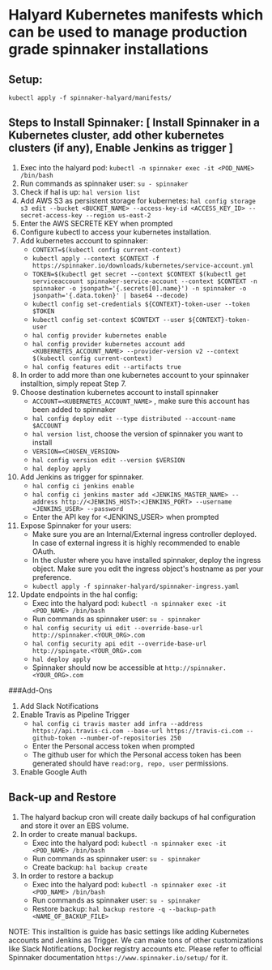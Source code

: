 # Halyard Kubernetes manifests which can be used to manage production grade spinnaker installations

## Setup: 

`kubectl apply -f spinnaker-halyard/manifests/`

## Steps to Install Spinnaker: [ Install Spinnaker in a Kubernetes cluster, add other kubernetes clusters (if any), Enable Jenkins as trigger ]

1. Exec into the halyard pod: `kubectl -n spinnaker exec -it <POD_NAME> /bin/bash`
2. Run commands as spinnaker user: `su - spinnaker`
3. Check if hal is up: `hal version list`
4. Add AWS S3 as persistent storage for kubernetes: `hal config storage s3 edit --bucket <BUCKET_NAME> --access-key-id <ACCESS_KEY_ID> --secret-access-key --region us-east-2`
5. Enter the AWS SECRETE KEY when prompted
6. Configure kubectl to access your kubernetes installation. 
7. Add kubernetes account to spinnaker: 
    - `CONTEXT=$(kubectl config current-context)`
    - `kubectl apply --context $CONTEXT -f https://spinnaker.io/downloads/kubernetes/service-account.yml`
    - `TOKEN=$(kubectl get secret --context $CONTEXT $(kubectl get serviceaccount spinnaker-service-account --context $CONTEXT -n spinnaker -o jsonpath='{.secrets[0].name}') -n spinnaker -o jsonpath='{.data.token}' | base64 --decode)`
    - `kubectl config set-credentials ${CONTEXT}-token-user --token $TOKEN`
    - `kubectl config set-context $CONTEXT --user ${CONTEXT}-token-user`
    - `hal config provider kubernetes enable`
    - `hal config provider kubernetes account add ​<KUBERNETES_ACCOUNT_NAME> --provider-version v2 --context $(kubectl config current-context)`
    - `hal config features edit --artifacts true`
8. In order to add more than one kubernetes account to your spinnaker installtion, simply repeat Step 7. 
9. Choose destination kubernetes account to install spinnaker
	- `ACCOUNT=​<KUBERNETES_ACCOUNT_NAME>` , make sure this account has been added to spinnaker
	- `hal config deploy edit --type distributed --account-name $ACCOUNT`
	- `hal version list`, choose the version of spinnaker you want to install
	- `VERSION=<CHOSEN_VERSION>`
	- `hal config version edit --version $VERSION`
	- `hal deploy apply`
10. Add Jenkins as trigger for spinnaker. 
	- `hal config ci jenkins enable`
	- `hal config ci jenkins master add <JENKINS_MASTER_NAME> --address http://<JENKINS_HOST>:<JENKINS_PORT> --username <JENKINS_USER> --password`
	- Enter the API key for <JENKINS_USER> when prompted
11. Expose Spinnaker for your users:
	- Make sure you are an Internal/External ingress controller deployed. In case of external ingress it is highly recommended to enable OAuth. 
	- In the cluster where you have installed spinnaker, deploy the ingress object. Make sure you edit the ingress object's hostname as per your preference. 
	- `kubectl apply -f spinnaker-halyard/spinnaker-ingress.yaml`
12. Update endpoints in the hal config:
	- Exec into the halyard pod: `kubectl -n spinnaker exec -it <POD_NAME> /bin/bash`
	- Run commands as spinnaker user: `su - spinnaker`
	- `hal config security ui edit --override-base-url ​http://spinnaker.<YOUR_ORG>.com`
	- `hal config security api edit --override-base-url http://spingate.<YOUR_ORG>.com`
	- `hal deploy apply`
	- Spinnaker should now be accessible at `http://spinnaker.<YOUR_ORG>.com`

###Add-Ons

1. Add Slack Notifications
2. Enable Travis as Pipeline Trigger
	- `hal config ci travis master add infra --address https://api.travis-ci.com --base-url https://travis-ci.com --github-token --number-of-repositories 250`
	- Enter the Personal access token when prompted
	- The github user for which the Personal access token has been generated should have `read:org, repo, user` permissions. 
3. Enable Google Auth


## Back-up and Restore

1. The halyard backup cron will create daily backups of hal configuration and store it over an EBS volume. 
2. In order to create manual backups.
	- Exec into the halyard pod: `kubectl -n spinnaker exec -it <POD_NAME> /bin/bash`
	- Run commands as spinnaker user: `su - spinnaker`
	- Create backup: `hal backup create`
3. In order to restore a backup
	- Exec into the halyard pod: `kubectl -n spinnaker exec -it <POD_NAME> /bin/bash`
	- Run commands as spinnaker user: `su - spinnaker`
	- Restore backup: `hal backup restore -q --backup-path <NAME_OF_BACKUP_FILE>`


NOTE: This installtion is guide has basic settings like adding Kubernetes accounts and Jenkins as Trigger. We can make tons of other customizations like Slack Notifications, Docker registry accounts etc. Please refer to official Spinnaker documentation  `https://www.spinnaker.io/setup/` for it. 

